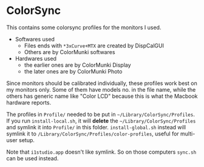 # ColorSync

This contains some colorsync profiles for the monitors I used.

- Softwares used
  - Files ends with `*3xCurve+MTX` are created by DispCalGUI
  - Others are by ColorMunki softwares
- Hardwares used
  - the earlier ones are by ColorMunki Display
  - the later ones are by ColorMunki Photo

Since monitors should be calibrated individually, these profiles work best on my monitors only. Some of them have models no. in the file name, while the others has generic name like "Color LCD" because this is what the Macbook hardware reports.

The profiles in `Profile/` needed to be put in `~/Library/ColorSync/Profiles`. If you run `install-local.sh`, it will **delete** the `~/Library/ColorSync/Profiles` and symlink it into `Profile/` in this folder. `install-global.sh` instead will symlink it to `/Library/ColorSync/Profiles/color-profiles`, useful for multi-user setup.

Note that `i1studio.app` doesn't like symlink. So on those computers `sync.sh` can be used instead.

